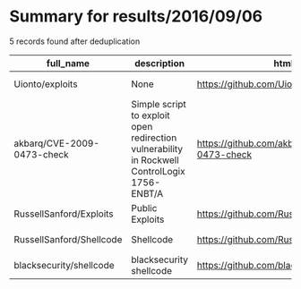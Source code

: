 
# Summary for results/2016/09/06
    
5 records found after deduplication

| full_name | description | html_url | matched_list | matched_count | pushed_at | size | stargazers_count | language | forks_count |
|----------------------------|----------------------------------------------------------------------------------------------|-----------------------------------------------|----------------------|-----------------|---------------------------|--------|--------------------|------------|---------------|
| Uionto/exploits | None | https://github.com/Uionto/exploits | ['exploit'] | 1 | 2016-09-06 17:31:21+00:00 | 5 | 0 | Python | 0 |
| akbarq/CVE-2009-0473-check | Simple script to exploit open redirection vulnerability in Rockwell ControlLogix 1756-ENBT/A | https://github.com/akbarq/CVE-2009-0473-check | ['cve-2', 'exploit'] | 2 | 2016-09-06 02:48:54+00:00 | 10 | 1 | Python | 0 |
| RussellSanford/Exploits | Public Exploits | https://github.com/RussellSanford/Exploits | ['exploit'] | 1 | 2016-09-06 05:13:40+00:00 | 952 | 0 | Ruby | 0 |
| RussellSanford/Shellcode | Shellcode | https://github.com/RussellSanford/Shellcode | ['shellcode'] | 1 | 2016-09-06 05:13:56+00:00 | 12 | 0 | C | 0 |
| blacksecurity/shellcode | blacksecurity shellcode | https://github.com/blacksecurity/shellcode | ['shellcode'] | 1 | 2016-09-06 06:08:53+00:00 | 6 | 0 | C | 0 |

